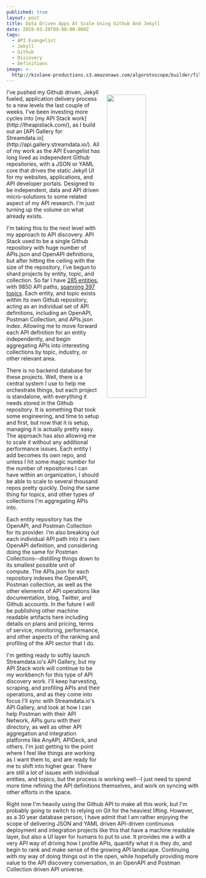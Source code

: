 ```yaml
---
published: true
layout: post
title: Data Driven Apps At Scale Using Github And Jekyll
date: 2018-03-28T09:00:00.000Z
tags:
  - API Evangelist
  - Jekyll
  - Github
  - Discovery
  - Definitions
image: >-
  http://kinlane-productions.s3.amazonaws.com/algorotoscope/builder/filtered/43_113_800_500_0_max_0_-5_-5.jpg
---
```

<p><img src="{{ page.image }}" width="45%" align="right" style="padding: 15px;" /></p>I've pushed my Github driven, Jekyll fueled, application delivery process to a new levels the last couple of weeks. I've been investing more cycles into [my API Stack work](http://theapistack.com/), as I build out an [API Gallery for Streamdata.io](http://api.gallery.streamdata.io/). All of my work as the API Evangelist has long lived as independent Github repositories, with a JSON or YAML core that drives the static Jekyll UI for my websites, applications, and API developer portals. Designed to be independent, data and API driven micro-solutions to some related aspect of my API research. I'm just turning up the volume on what already exists.

I'm taking this to the next level with my approach to API discovery. API Stack used to be a single Github repository with huge number of APIs.json and OpenAPI definitions, but after hitting the ceiling with the size of the repository, I've begun to shard projects by entity, topic, and collection. So far I have [285 entities](https://github.com/api-stack-providers), with 9850 API paths, [spanning 397 topics](https://github.com/api-stack-topics). Each entity, and topic exists within its own Github repository, acting as an individual set of API definitions, including an OpenAPI, Postman Collection, and APIs.json index. Allowing me to move forward each API definition for an entity independently, and begin aggregating APIs into interesting collections by topic, industry, or other relevant area.

There is no backend database for these projects. Well, there is a central system I use to help me orchestrate things, but each project is standalone, with everything it needs stored in the Github repository. It is something that took some engineering, and time to setup and first, but now that it is setup, managing it is actually pretty easy. The approach has also allowing me to scale it without any additional performance issues. Each entity I add becomes its own repo, and unless I hit some magic number for the number of repositories I can have within an organization, I should be able to scale to several thousand repos pretty quickly. Doing the same thing for topics, and other types of collections I'm aggregating APIs into.

Each entity repository has the OpenAPI, and Postman Collection for its provider. I'm also breaking out each individual API path into it's own OpenAPI definition, and considering doing the same for Postman Collections--distilling things down to its smallest possible unit of compute. The APIs.json for each repository indexes the OpenAPI, Postman collection, as well as the other elements of API operations like documentation, blog, Twitter, and Github accounts. In the future I will be publishing other machine readable artifacts here including details on plans and pricing, terms of service, monitoring, performance, and other aspects of the ranking and profiling of the API sector that I do.

I'm getting ready to softly launch Streamdata.io's API Gallery, but my API Stack work will continue to be my workbench for this type of API discovery work. I'll keep harvesting, scraping, and profiling APIs and their operations, and as they come into focus I'll sync with Streamdata.io's API Gallery, and look at how I can help Postman with their API Network, APIs.guru with their directory, as well as other API aggregation and integration platforms like AnyAPI, APIDeck, and others. I'm just getting to the point where I feel like things are working as I want them to, and are ready for me to shift into higher gear. There are still a lot of issues with individual entities, and topics, but the process is working well--I just need to spend more time refining the API definitions themselves, and work on syncing with other efforts in the space.

Right now I'm heavily using the Github API to make all this work, but I'm probably going to switch to relying on Git for the heaviest lifting. However, as a 30 year database person, I have admit that I am rather enjoying the scope of delivering JSON and YAML driven API-driven continuous deployment and integration projects like this that have a machine readable layer, but also a UI layer for humans to put to use. It provides me a with a very API way of driving how I profile APIs, quantify what it is they do, and begin to rank and make sense of the growing API landscape. Continuing with my way of doing things out in the open, while hopefully providing more value to the API discovery conversation, in an OpenAPI and Postman Collection driven API universe.
